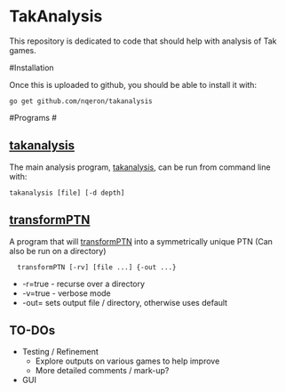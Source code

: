 # TakAnalysis

This repository is dedicated to code that should help with analysis of Tak games.

#Installation

Once this is uploaded to github, you should be able to install it with:

```
go get github.com/nqeron/takanalysis
```

#Programs #

## [takanalysis][takanalysis doc]
The main analysis program, [takanalysis][takanalysis doc], can be run from command line with:

```
takanalysis [file] [-d depth]
```

[takanalysis doc]: https://github.com/nqeron/TakAnalysis/analysis/readme.md

## [transformPTN][transformPTN doc]
  A program that will [transformPTN][transformPTN doc]  into a symmetrically unique PTN
  (Can also be run on a directory)

```
  transformPTN [-rv] [file ...] {-out ...}
```
- -r=true - recurse over a directory
- -v=true - verbose mode
- -out= sets output file / directory, otherwise uses default

[transformPTN doc]:https://github.com/nqeron/TakAnalysis/cmd/transformPTN/readme.md

## TO-DOs ##

- Testing / Refinement
  - Explore outputs on various games to help improve
  - More detailed comments / mark-up?
- GUI

